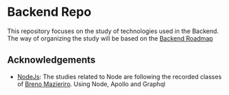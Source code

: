 
# Backend Repo

This repository focuses on the study of technologies used in the Backend. The way of organizing the study will be based on the [Backend Roadmap](https://roadmap.sh/backend)

## Acknowledgements
- [NodeJs](https://github.com/zTrolly/computing-courses/tree/main/Backend/NodeJs): The studies related to Node are following the recorded classes of [Breno Mazieriro](https://github.com/BrenoMazieiro). Using Node, Apollo and Graphql
